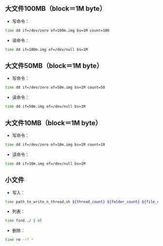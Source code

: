 ## 大文件100MB（block＝1M byte）

* 写命令：

```bash
time dd if=/dev/zero of=100m.img bs=1M count=100
```

* 读命令：
```bash
time dd if=100m.img of=/dev/null bs=1M
```

## 大文件50MB（block＝1M byte）

* 写命令：
```bash
time dd if=/dev/zero of=50m.img bs=1M count=50
```

* 读命令：
```bash
time dd if=50m.img of=/dev/null bs=1M
```

## 大文件10MB（block＝1M byte）
* 写命令：
```bash
time dd if=/dev/zero of=10m.img bs=1M count=10
```

* 读命令：
```bash
time dd if=10m.img of=/dev/null bs=1M
```

## 小文件

* 写入：
```bash
time path_to_write_n_thread.sh ${thread_count} ${folder_count} ${file_count_per_folder} ${block_size} ${block_count}
```

* 列表：
```bash
time find ./ | nl
```

* 删除：
```bash
time rm -rf *
```